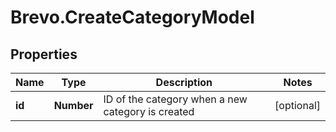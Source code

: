 # Brevo.CreateCategoryModel

## Properties
Name | Type | Description | Notes
------------ | ------------- | ------------- | -------------
**id** | **Number** | ID of the category when a new category is created | [optional] 


